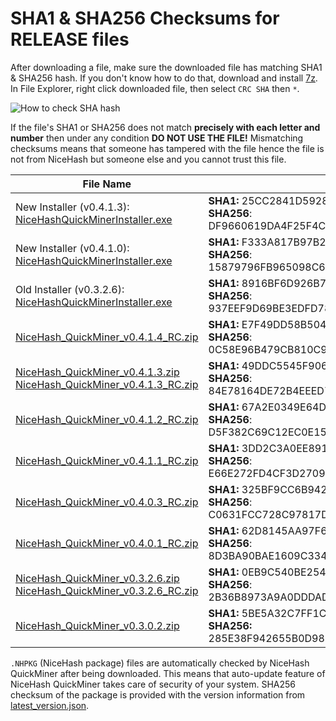 # SHA1 & SHA256 Checksums for RELEASE files

After downloading a file, make sure the downloaded file has matching SHA1 & SHA256 hash. If you don't know how to do that, 
download and install [7z](https://www.7-zip.org/download.html). In File Explorer, right click downloaded file, then select `CRC SHA` then `*`.

![How to check SHA hash](https://github.com/nicehash/NiceHashQuickMiner/blob/main/checksums/howtohash.png?raw=true)

If the file's SHA1 or SHA256 does not match **precisely with each letter and number** then under any condition **DO NOT USE THE FILE!** Mismatching checksums means that someone has tampered with the file hence the file is not from NiceHash but someone else and you cannot trust this file.

File Name | Checksum
----------|--------------
New Installer (v0.4.1.3):<br>[NiceHashQuickMinerInstaller.exe](https://github.com/nicehash/NiceHashQuickMiner/releases/download/v0.4.1.3/NiceHashQuickMinerInstaller.exe) | **SHA1:** 25CC2841D59285516BD1D8DB327478492ABA5775<br> **SHA256**: DF9660619DA4F25F4CC5426E6C266EA2EE72BD35418FE802AD1667478B6487AB
New Installer (v0.4.1.0):<br>[NiceHashQuickMinerInstaller.exe](https://github.com/nicehash/NiceHashQuickMiner/releases/download/v0.4.1.0_INST/NiceHashQuickMinerInstaller.exe) | **SHA1:** F333A817B97B2D7A5A2CFF9BA92A55F9865E9147<br> **SHA256**: 15879796FB965098C6A43034266C36E52845BC9AF45E21DEB108C7BDCF5E3DC6
Old Installer (v0.3.2.6):<br>[NiceHashQuickMinerInstaller.exe](https://github.com/nicehash/NiceHashQuickMiner/releases/download/v0.3.2.6/NiceHashQuickMinerInstaller.exe) | **SHA1:** 8916BF6D926B7FE47C0FAC44E9137B09E2A1D418<br> **SHA256**: 937EEF9D69BE3EDFD7805409156411CC1609E4AE5032A8E068E9DA9098006FA6
[NiceHash_QuickMiner_v0.4.1.4_RC.zip](https://github.com/nicehash/NiceHashQuickMiner/releases/tag/v0.4.1.4_RC) | **SHA1:** E7F49DD58B5049814005063C635A6CA4DC2C5D9E<br> **SHA256**: 0C58E96B479CB810C9E557A8A0C0238D15C992120C644215F878104D618D3C11
[NiceHash_QuickMiner_v0.4.1.3.zip](https://github.com/nicehash/NiceHashQuickMiner/releases/tag/v0.4.1.3)<br>[NiceHash_QuickMiner_v0.4.1.3_RC.zip](https://github.com/nicehash/NiceHashQuickMiner/releases/tag/v0.4.1.3_RC) | **SHA1:** 49DDC5545F9069FB483C080EBB33481832561CFC<br> **SHA256**: 84E78164DE72B4EEED7619B0FAFD7996109909926808932F336B9C9F7AD7876C
[NiceHash_QuickMiner_v0.4.1.2_RC.zip](https://github.com/nicehash/NiceHashQuickMiner/releases/tag/v0.4.1.2_RC) | **SHA1:** 67A2E0349E64D27E25AAF87BABC238B5E6888C72<br> **SHA256**: D5F382C69C12EC0E156CA22FEDB130DB17EB41B83D0EA1FC2D8ADBA5B432B9D2
[NiceHash_QuickMiner_v0.4.1.1_RC.zip](https://github.com/nicehash/NiceHashQuickMiner/releases/tag/v0.4.1.1_RC) | **SHA1:** 3DD2C3A0EE89197FFAB211C372C5EADD3FC35FF3<br> **SHA256**: E66E272FD4CF3D27092C69E262CEDA0FEEEE56F074B7A54DA6EEF0E478D4761B
[NiceHash_QuickMiner_v0.4.0.3_RC.zip](https://github.com/nicehash/NiceHashQuickMiner/releases/tag/v0.4.0.3_RC) | **SHA1:** 325BF9CC6B942A53491B606262BEC12722078486<br> **SHA256**: C0631FCC728C97817D8A10D9D0FF1AAFCF472A608FA5A8363281E9A16D0F5C2B
[NiceHash_QuickMiner_v0.4.0.1_RC.zip](https://github.com/nicehash/NiceHashQuickMiner/releases/tag/v0.4.0.1_RC) | **SHA1:** 62D8145AA97F691217136376B34825083991EC08<br> **SHA256**: 8D3BA90BAE1609C3344B988D623B2F09A645593627E0036E6DB81CE8223276BB
[NiceHash_QuickMiner_v0.3.2.6.zip](https://github.com/nicehash/NiceHashQuickMiner/releases/tag/v0.3.2.6)<br>[NiceHash_QuickMiner_v0.3.2.6_RC.zip](https://github.com/nicehash/NiceHashQuickMiner/releases/tag/v0.3.2.6_RC) | **SHA1:** 0EB9C540BE25424C1A42BFF3A4CAB60C4D12A975<br> **SHA256**: 2B36B8973A9A0DDDAD5E53BD6EACA5E1B376A400AB0C4A85053358A2CF2F79B6
[NiceHash_QuickMiner_v0.3.0.2.zip](https://github.com/nicehash/NiceHashQuickMiner/releases/tag/v0.3.0.2) | **SHA1:** 5BE5A32C7FF1C840B522EC0B891BABD921BF8056<br> **SHA256:** 285E38F942655B0D988F2B421CCB478E8CCAF675DCCA814D8CAB301F205AA2BA


`.NHPKG` (NiceHash package) files are automatically checked by NiceHash QuickMiner after being downloaded. This means that auto-update feature of NiceHash QuickMiner takes care of security of your system. SHA256 checksum of the package is provided with the version information from [latest_version.json](https://github.com/nicehash/NiceHashQuickMiner/blob/main/update/latest_version.json).
